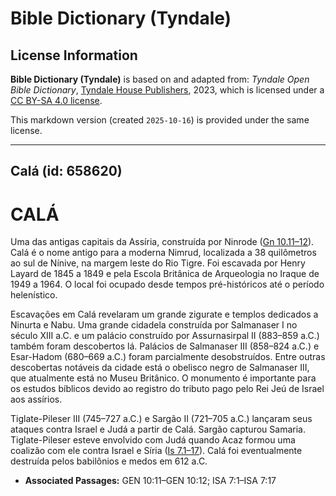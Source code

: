 # Bible Dictionary (Tyndale)

## License Information

**Bible Dictionary (Tyndale)** is based on and adapted from: _Tyndale Open Bible Dictionary_, [Tyndale House Publishers](https://tyndaleopenresources.com/), 2023, which is licensed under a [CC BY-SA 4.0 license](https://creativecommons.org/licenses/by-sa/4.0/legalcode.en).

This markdown version (created `2025-10-16`) is provided under the same license.



--------------------------------

## Calá (id: 658620)

CALÁ
====

Uma das antigas capitais da Assíria, construída por Ninrode ([Gn 10\.11–12](https://ref.ly/Gen10:11-Gen10:12)). Calá é o nome antigo para a moderna Nimrud, localizada a 38 quilômetros ao sul de Nínive, na margem leste do Rio Tigre. Foi escavada por Henry Layard de 1845 a 1849 e pela Escola Britânica de Arqueologia no Iraque de 1949 a 1964\. O local foi ocupado desde tempos pré\-históricos até o período helenístico.

Escavações em Calá revelaram um grande zigurate e templos dedicados a Ninurta e Nabu. Uma grande cidadela construída por Salmanaser I no século XIII a.C. e um palácio construído por Assurnasirpal II (883–859 a.C.) também foram descobertos lá. Palácios de Salmanaser III (858–824 a.C.) e Esar\-Hadom (680–669 a.C.) foram parcialmente desobstruídos. Entre outras descobertas notáveis da cidade está o obelisco negro de Salmanaser III, que atualmente está no Museu Britânico. O monumento é importante para os estudos bíblicos devido ao registro do tributo pago pelo Rei Jeú de Israel aos assírios.

Tiglate\-Pileser III (745–727 a.C.) e Sargão II (721–705 a.C.) lançaram seus ataques contra Israel e Judá a partir de Calá. Sargão capturou Samaria. Tiglate\-Pileser esteve envolvido com Judá quando Acaz formou uma coalizão com ele contra Israel e Síria ([Is 7\.1–17](https://ref.ly/Isa7:1-Isa7:17)). Calá foi eventualmente destruída pelos babilônios e medos em 612 a.C.

* **Associated Passages:** GEN 10:11–GEN 10:12; ISA 7:1–ISA 7:17

